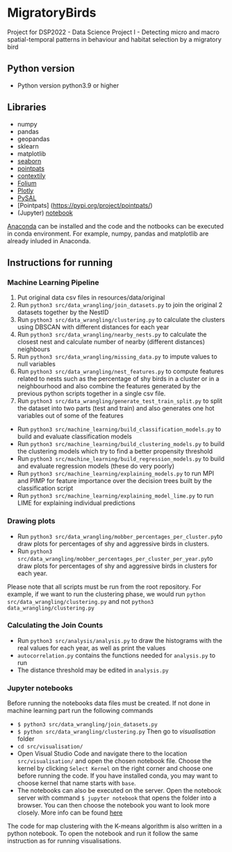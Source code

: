 # MigratoryBirds
Project for DSP2022 - Data Science Project I - Detecting micro and macro spatial-temporal patterns in behaviour and habitat selection by a migratory bird

## Python version
* Python version python3.9 or higher

## Libraries
* numpy
* pandas
* geopandas
* sklearn
* matplotlib
* [seaborn](https://seaborn.pydata.org/installing.html)
* [pointpats](https://github.com/pysal/pysal#installation)
* [contextily](https://contextily.readthedocs.io/en/latest/index.html#installation)
* [Folium](https://python-visualization.github.io/folium/installing.html)
* [Plotly](https://plotly.com/python/getting-started/)
* [PySAL](https://pysal.org/docs/install/)
* [Pointpats] (https://pypi.org/project/pointpats/)
* (Jupyter) [notebook](https://jupyter.org/install)

[Anaconda](https://www.anaconda.com/products/distribution) can be installed and the code and the notbooks can be executed in conda environment. For example, numpy, pandas and matplotlib are already inluded in Anaconda.

## Instructions for running

### Machine Learning Pipeline

1. Put original data csv files in resources/data/original
1. Run `python3 src/data_wrangling/join_datasets.py` to join the original 2 datasets together by the NestID
1. Run `python3 src/data_wrangling/clustering.py` to calculate the clusters using DBSCAN with different distances for each year
1. Run `python3 src/data_wrangling/nearby_nests.py` to calculate the closest nest and calculate number of nearby (different distances) neighbours
1. Run `python3 src/data_wrangling/missing_data.py` to impute values to null variables
1. Run `python3 src/data_wrangling/nest_features.py` to compute features related to nests such as the percentage of shy birds in a cluster or in a neighbourhood and also combine the features generated by the previous python scripts together in a single csv file.
1. Run `python3 src/data_wrangling/generate_test_train_split.py` to split the dataset into two parts (test and train) and also generates one hot variables out of some of the features

* Run `python3 src/machine_learning/build_classification_models.py` to build and evaluate classification models
* Run `python3 src/machine_learning/build_clustering_models.py` to build the clustering models which try to find a better propensity threshold
* Run `python3 src/machine_learning/build_regression_models.py` to build and evaluate regression models (these do very poorly)
* Run `python3 src/machine_learning/explaining_models.py` to run MPI and PIMP for feature importance over the decision trees built by the classification script
* Run `python3 src/machine_learning/explaining_model_lime.py` to run LIME for explaining individual predictions

### Drawing plots

* Run `python3 src/data_wrangling/mobber_percentages_per_cluster.py`to draw plots for percentages of shy and aggressive birds in clusters.
*  Run `python3 src/data_wrangling/mobber_percentages_per_cluster_per_year.py`to draw plots for percentages of shy and aggressive birds in clusters for each year.

Please note that all scripts must be run from the root repository. For example, if we want to run the clustering phase, we would run `python src/data_wrangling/clustering.py` and not `python3 data_wrangling/clustering.py`

### Calculating the Join Counts

* Run `python3 src/analysis/analysis.py` to draw the histograms with the real values for each year, as well as print the values
* `autocorrelation.py` contains the functions needed for `analysis.py` to run
* The distance threshold may be edited in `analysis.py`

### Jupyter notebooks

Before running the notebooks data files must be created. If not done in machine learning part run the following commands

* `$ python3 src/data_wrangling/join_datasets.py`
* `$ python src/data_wrangling/clustering.py`
Then go to *visualisation* folder
* `cd src/visualisation/`
* Open Visual Studio Code and navigate there to the location `src/visualisation/` and open the chosen notebook file. Choose the kernel by clicking `Select Kernel` on the right corner and choose one before running the code. If you have installed conda, you may want to choose kernel that name starts with `base`.
* The notebooks can also be executed on the server. Open the notebook server with command `$ jupyter notebook` that opens the folder into a browser. You can then choose the notebook you want to look more closely. More info can be found [here](https://docs.jupyter.org/en/latest/running.html)

The code for map clustering with the K-means algorithm is also written in a python notebook. To open the notebook and run it follow the same instruction as for running visualisations.
